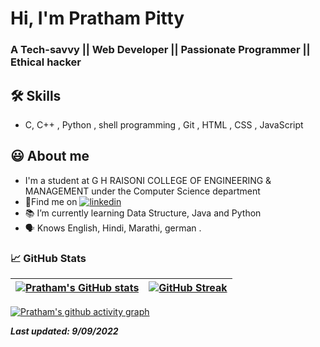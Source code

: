 
# Hi, I'm Pratham Pitty

  
### A Tech-savvy || Web Developer || Passionate Programmer || Ethical hacker


## 🛠 Skills
- C, C++ , Python , shell programming , Git , HTML , CSS , JavaScript

  
## 😃 About me 

 - I'm a student at G H RAISONI COLLEGE OF ENGINEERING & MANAGEMENT under the Computer Science department
 - 🍳Find me on [![linkedin](https://img.shields.io/badge/linkedin-0A66C2?style=for-the-badge&logo=linkedin&logoColor=white)](https://www.linkedin.com/in/pratham-pitty-6636b2208/)
 - 📚 I’m currently learning Data Structure, Java and Python
 - 🗣 Knows English, Hindi, Marathi, german .

  
### 



<!-- ![Pratham's GitHub stats](https://github-readme-stats.vercel.app/api?username=prathampitty&show_icons=true&theme=radical)

[![Top Langs](https://github-readme-stats.vercel.app/api/top-langs/?username=prathampitty&layout=compact)](https://github.com/PrathamPitty/github-readme-stats)
### Authors

- [@prathampitty](https://www.github.com/prathampitty) -->


###  📈 GitHub Stats

<!-- | <img src="https://github-readme-stats.vercel.app/api?username=prathampitty&&show_icons=true&count_private=true&theme=github_dark">|<img src="https://github-readme-streak-stats.herokuapp.com/?user=prathampitty&theme=blueberry_duo"/> |
| ------------| ------------- |  -->

<!-- Test section -->
| [![Pratham's GitHub stats](https://github-readme-stats.vercel.app/api?username=prathampitty&theme=github_dark&show_icons=true)](https://github.com/prathampitty) | [![GitHub Streak](https://github-readme-streak-stats.herokuapp.com/?user=prathampitty&theme=highcontrast)](https://github.com/prathampitty)  |
| ------------| ------------- |  

<!-- -->

<!-- ### ✍️ Random Dev Quotes and Profile Summary
| ![](https://quotes-github-readme.vercel.app/api?type=horizontal&theme=vue) | <img src="https://github-profile-summary-cards.vercel.app/api/cards/profile-details?username=prathampitty&theme=vue" align = "left"/> |
| ---- | ---- | -->


 [![Pratham's github activity graph](https://activity-graph.herokuapp.com/graph?username=prathampitty&theme=react-dark	)](https://github.com/ashutosh00710/github-readme-activity-graph)

**_Last updated: 9/09/2022_**

<!-- **_[@prathampitty](https://www.github.com/prathampitty)_** -->



  
